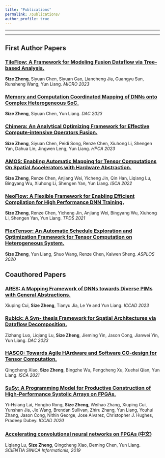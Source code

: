 ```yaml
---
title: "Publications"
permalink: /publications/
author_profile: true
---
```


---

<!-- See a full list on  [Google Scholar](https://scholar.google.com/citations?user=_7Q8uIYAAAAJ&hl=en)   -->

---

## First Author Papers

### [TileFlow: A Framework for Modeling Fusion Dataflow via Tree-based Analysis.]()
**Size Zheng**, Siyuan Chen, Siyuan Gao, Liancheng Jia, Guangyu Sun, Runsheng Wang, Yun Liang. _MICRO 2023_

### [Memory and Computation Coordinated Mapping of DNNs onto Complex Heterogeneous SoC.]()
**Size Zheng**, Siyuan Chen, Yun Liang. _DAC 2023_

### [Chimera: An Analytical Optimizing Framework for Effective Compute-intensive Operators Fusion.](https://ieeexplore.ieee.org/document/10071018/)
**Size Zheng**, Siyuan Chen, Peidi Song, Renze Chen, Xiuhong Li, Shengen Yan, Dahua Lin, Jingwen Leng, Yun Liang. _HPCA 2023_

### [AMOS: Enabling Automatic Mapping for Tensor Computations On Spatial Accelerators with Hardware Abstraction.](https://cs.stanford.edu/~anjiang/papers/ZhengETAL22AMOS.pdf)
**Size Zheng**, Renze Chen, Anjiang Wei, Yicheng Jin, Qin Han, Liqiang Lu, Bingyang Wu, Xiuhong Li, Shengen Yan, Yun Liang. _ISCA 2022_

### [NeoFlow: A Flexible Framework for Enabling Efficient Compilation for High Performance DNN Training.](https://ieeexplore.ieee.org/document/9664259)
**Size Zheng**, Renze Chen, Yicheng Jin, Anjiang Wei, Bingyang Wu, Xiuhong Li, Shengen Yan, Yun Liang. _TPDS 2021_

### [FlexTensor: An Automatic Schedule Exploration and Optimization Framework for Tensor Computation on Heterogeneous System.](https://dl.acm.org/doi/10.1145/3373376.3378508)
**Size Zheng**, Yun Liang, Shuo Wang, Renze Chen, Kaiwen Sheng. _ASPLOS 2020_

## Coauthored Papers

### [ARES: A Mapping Framework of DNNs towards Diverse PIMs with General Abstractions.]()
Xiuping Cui, **Size Zheng**, Tianyu Jia, Le Ye and Yun Liang. _ICCAD 2023_

### [Rubick: A Syn- thesis Framework for Spatial Architectures via Dataflow Decomposition.]()
Zizhang Luo, Liqiang Lu, **Size Zheng**, Jieming Yin, Jason Cong, Jianwei Yin, Yun Liang. _DAC 2023_

### [HASCO: Towards Agile HArdware and Software CO-design for Tensor Computation.](https://arxiv.org/pdf/2105.01585.pdf)
Qingcheng Xiao, **Size Zheng**, Bingzhe Wu, Pengcheng Xu, Xuehai Qian, Yun Liang. _ISCA 2021_

### [SuSy: A Programming Model for Productive Construction of High-Performance Systolic Arrays on FPGAs.](https://ieeexplore.ieee.org/document/9256583)
Yi-Hsiang Lai, Hongbo Rong, **Size Zheng**, Weihao Zhang, Xiuping Cui, Yunshan Jia, Jie Wang, Brendan Sullivan, Zhiru Zhang, Yun Liang, Youhui Zhang, Jason Cong, Nithin George, Jose Alvarez, Christopher J. Hughes, Pradeep Dubey. _ICCAD 2020_

### [Accelerating convolutional neural networks on FPGAs (中文)](https://ceca.pku.edu.cn/docs/20200113152559178152.pdf)
Liqiang Lu, **Size Zheng**, Qingcheng Xiao, Deming Chen, Yun Liang. _SCIENTIA SINICA Informationis, 2019_

